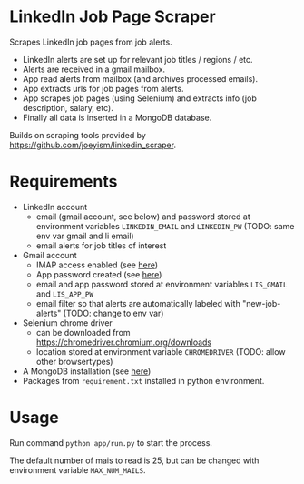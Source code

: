 # LinkedIn Job Page Scraper

Scrapes LinkedIn job pages from job alerts.

- LinkedIn alerts are set up for relevant job titles / regions /  etc.
- Alerts are received in a gmail mailbox.
- App read alerts from mailbox (and archives processed emails).
- App extracts urls for job pages from alerts.
- App scrapes job pages (using Selenium) and extracts info (job description, salary, etc).
- Finally all data is inserted in a MongoDB database.

Builds on scraping tools provided by https://github.com/joeyism/linkedin_scraper.


# Requirements
- LinkedIn account
  - email (gmail account, see below) and password stored at environment variables `LINKEDIN_EMAIL` and `LINKEDIN_PW` (TODO: same env var gmail and li email)
  - email alerts for job titles of interest
- Gmail account
  - IMAP access enabled (see <a href="https://support.google.com/mail/answer/7126229?hl=en#zippy=%2Cstep-check-that-imap-is-turned-on">here</a>)
  - App password created (see <a href="https://support.google.com/mail/answer/185833?hl=en-GB">here</a>)
  - email and app password stored at environment variables `LIS_GMAIL` and `LIS_APP_PW`
  - email filter so that alerts are automatically labeled with "new-job-alerts" (TODO: change to env var)
- Selenium chrome driver
  -  can be downloaded from https://chromedriver.chromium.org/downloads
  -  location stored at environment variable `CHROMEDRIVER` (TODO: allow other browsertypes)
- A MongoDB installation (see <a href="https://docs.mongodb.com/manual/installation/">here</a>)
- Packages from `requirement.txt` installed in python environment.

# Usage
Run command `python app/run.py` to start the process.

The default number of mais to read is 25, but can be changed with environment variable `MAX_NUM_MAILS`.

